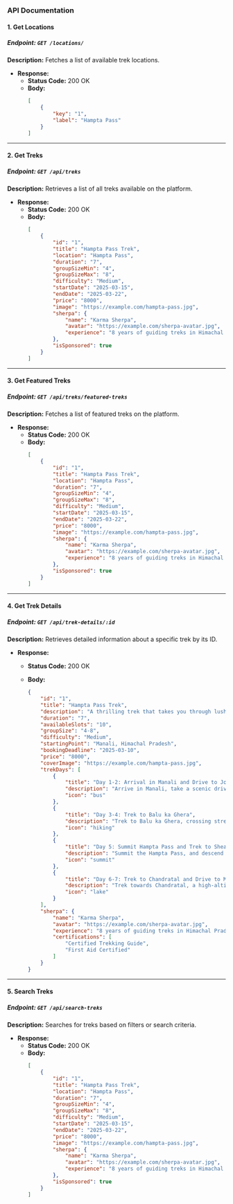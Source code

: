### API Documentation

#### 1. Get Locations

##### Endpoint: `GET /locations/`

**Description:** Fetches a list of available trek locations.

-   **Response:**
    -   **Status Code:** 200 OK
    -   **Body:**
        ```json
        [
        	{
        		"key": "1",
        		"label": "Hampta Pass"
        	}
        ]
        ```

---

#### 2. Get Treks

##### Endpoint: `GET /api/treks`

**Description:** Retrieves a list of all treks available on the platform.

-   **Response:**
    -   **Status Code:** 200 OK
    -   **Body:**
        ```json
        [
        	{
        		"id": "1",
        		"title": "Hampta Pass Trek",
        		"location": "Hampta Pass",
        		"duration": "7",
        		"groupSizeMin": "4",
        		"groupSizeMax": "8",
        		"difficulty": "Medium",
        		"startDate": "2025-03-15",
        		"endDate": "2025-03-22",
        		"price": "8000",
        		"image": "https://example.com/hampta-pass.jpg",
        		"sherpa": {
        			"name": "Karma Sherpa",
        			"avatar": "https://example.com/sherpa-avatar.jpg",
        			"experience": "8 years of guiding treks in Himachal Pradesh"
        		},
        		"isSponsored": true
        	}
        ]
        ```

---

#### 3. Get Featured Treks

##### Endpoint: `GET /api/treks/featured-treks`

**Description:** Fetches a list of featured treks on the platform.

-   **Response:**
    -   **Status Code:** 200 OK
    -   **Body:**
        ```json
        [
        	{
        		"id": "1",
        		"title": "Hampta Pass Trek",
        		"location": "Hampta Pass",
        		"duration": "7",
        		"groupSizeMin": "4",
        		"groupSizeMax": "8",
        		"difficulty": "Medium",
        		"startDate": "2025-03-15",
        		"endDate": "2025-03-22",
        		"price": "8000",
        		"image": "https://example.com/hampta-pass.jpg",
        		"sherpa": {
        			"name": "Karma Sherpa",
        			"avatar": "https://example.com/sherpa-avatar.jpg",
        			"experience": "8 years of guiding treks in Himachal Pradesh"
        		},
        		"isSponsored": true
        	}
        ]
        ```

---

#### 4. Get Trek Details

##### Endpoint: `GET /api/trek-details/:id`

**Description:** Retrieves detailed information about a specific trek by its ID.

-   **Response:**

    -   **Status Code:** 200 OK
    -   **Body:**

        ```json
        {
        	"id": "1",
        	"title": "Hampta Pass Trek",
        	"description": "A thrilling trek that takes you through lush green valleys, alpine forests, and rocky terrains, leading you to the breathtaking Hampta Pass.",
        	"duration": "7",
        	"availableSlots": "10",
        	"groupSize": "4-8",
        	"difficulty": "Medium",
        	"startingPoint": "Manali, Himachal Pradesh",
        	"bookingDeadline": "2025-03-10",
        	"price": "8000",
        	"coverImage": "https://example.com/hampta-pass.jpg",
        	"trekDays": [
        		{
        			"title": "Day 1-2: Arrival in Manali and Drive to Jobra, Trek to Chika",
        			"description": "Arrive in Manali, take a scenic drive to Jobra, and start the trek to Chika, with stunning views of the surrounding mountains.",
        			"icon": "bus"
        		},
        		{
        			"title": "Day 3-4: Trek to Balu ka Ghera",
        			"description": "Trek to Balu ka Ghera, crossing streams and walking through lush meadows. The views of snow-capped peaks are incredible along the way.",
        			"icon": "hiking"
        		},
        		{
        			"title": "Day 5: Summit Hampta Pass and Trek to Shea Goru",
        			"description": "Summit the Hampta Pass, and descend towards Shea Goru, with spectacular panoramic views of the valleys and snow-capped peaks.",
        			"icon": "summit"
        		},
        		{
        			"title": "Day 6-7: Trek to Chandratal and Drive to Manali",
        			"description": "Trek towards Chandratal, a high-altitude lake, and then drive back to Manali, concluding the trek.",
        			"icon": "lake"
        		}
        	],
        	"sherpa": {
        		"name": "Karma Sherpa",
        		"avatar": "https://example.com/sherpa-avatar.jpg",
        		"experience": "8 years of guiding treks in Himachal Pradesh",
        		"certifications": [
        			"Certified Trekking Guide",
        			"First Aid Certified"
        		]
        	}
        }
        ```

---

#### 5. Search Treks

##### Endpoint: `GET /api/search-treks`

**Description:** Searches for treks based on filters or search criteria.

-   **Response:**
    -   **Status Code:** 200 OK
    -   **Body:**
        ```json
        [
        	{
        		"id": "1",
        		"title": "Hampta Pass Trek",
        		"location": "Hampta Pass",
        		"duration": "7",
        		"groupSizeMin": "4",
        		"groupSizeMax": "8",
        		"difficulty": "Medium",
        		"startDate": "2025-03-15",
        		"endDate": "2025-03-22",
        		"price": "8000",
        		"image": "https://example.com/hampta-pass.jpg",
        		"sherpa": {
        			"name": "Karma Sherpa",
        			"avatar": "https://example.com/sherpa-avatar.jpg",
        			"experience": "8 years of guiding treks in Himachal Pradesh"
        		},
        		"isSponsored": true
        	}
        ]
        ```
